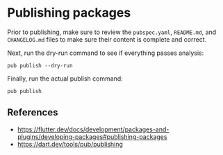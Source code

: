 # Publishing packages

Prior to publishing, make sure to review the `pubspec.yaml`, `README.md`, and `CHANGELOG.md` files
to make sure their content is complete and correct.

Next, run the dry-run command to see if everything passes analysis:

    pub publish --dry-run


Finally, run the actual publish command:

    pub publish
 
 
 ## References
 
 - https://flutter.dev/docs/development/packages-and-plugins/developing-packages#publishing-packages
 - https://dart.dev/tools/pub/publishing
 
